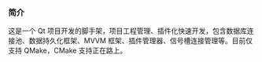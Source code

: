 ### 简介

这是一个 Qt 项目开发的脚手架，项目工程管理、插件化快速开发，包含数据库连接池、数据持久化框架、MVVM 框架、插件管理器、信号槽连接管理等。目前仅支持 QMake，CMake 支持正在路上。